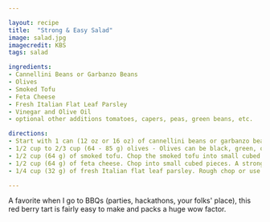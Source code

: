 ```yaml
---

layout: recipe
title:  "Strong & Easy Salad"
image: salad.jpg
imagecredit: KBS
tags: salad

ingredients:
- Cannellini Beans or Garbanzo Beans
- Olives
- Smoked Tofu
- Feta Cheese
- Fresh Italian Flat Leaf Parsley
- Vinegar and Olive Oil
- optional other additions tomatoes, capers, peas, green beans, etc.

directions:
- Start with 1 can (12 oz or 16 oz) of cannellini beans or garbanzo beans. Best to drain all the liquid. Recommend rinsing the beans.
- 1/2 cup to 2/3 cup (64 - 85 g) olives - Olives can be black, green, or Kalamata. We usually go with the Kalamata olives brined by the Greek Grocers who live close to us. Chop the olives in small pieces but not too small. Use some of the olive liquid for the dressing.
- 1/2 cup (64 g) of smoked tofu. Chop the smoked tofu into small cubed pieces. The smoked tofu makes the recipe strong as it is very distinct smoky flavor. We get it from a vendor at the Farmer's market - it is amazing but yes very pungent flavor.
- 1/2 cup (64 g) of feta cheese. Chop into small cubed pieces. A strong and salty feta really makes this dish and it stands up to the smoked tofu. You can leave this out if you want the dish to be vegan.
- 1/4 cup (32 g) of fresh Italian flat leaf parsley. Rough chop or use a scissors. The verdant leaves brighten this dish and the parsley carries the flavor to an amazing level. The dressing can be whatever you want or have on hand. I can suggest using some of the olive liquid, Italian seasoning (dried rosemary, basil, parsley, & oregano), Garlic powder, Red wine and/or Balsamic vinegar, and a must is good quality Olive Oil. Salt and Pepper.

---
```


A favorite when I go to BBQs (parties, hackathons, your folks' place), this red berry tart is fairly easy to make and packs a huge wow factor.